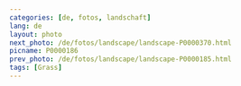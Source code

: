 ```yaml
---
categories: [de, fotos, landschaft]
lang: de
layout: photo
next_photo: /de/fotos/landscape/landscape-P0000370.html
picname: P0000186
prev_photo: /de/fotos/landscape/landscape-P0000185.html
tags: [Grass]
---
```

